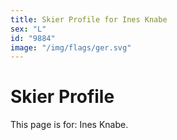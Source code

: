 ```yaml
---
title: Skier Profile for Ines Knabe
sex: "L"
id: "9884"
image: "/img/flags/ger.svg" 
---
```


# Skier Profile

This page is for: Ines Knabe.
    